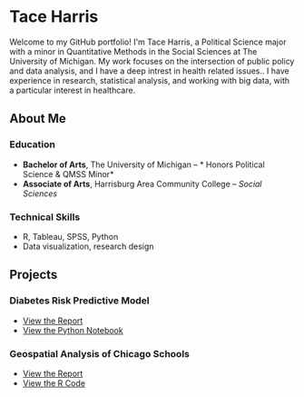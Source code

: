 # **Tace Harris**  

Welcome to my GitHub portfolio! I'm Tace Harris, a Political Science major with a minor in Quantitative Methods in the Social Sciences at The University of Michigan. My work focuses on the intersection of public policy and data analysis, and I have a deep intrest in health related issues.. I have experience in research, statistical analysis, and working with big data, with a particular interest in healthcare.  

## **About Me**  

### **Education**  
- **Bachelor of Arts**, The University of Michigan – * Honors Political Science & QMSS Minor*  
- **Associate of Arts**, Harrisburg Area Community College – *Social Sciences*  

### **Technical Skills**  
- R, Tableau, SPSS, Python  
- Data visualization, research design  

## **Projects**  

### **Diabetes Risk Predictive Model**  
- [View the Report](./Report1.pdf)  
- [View the Python Notebook](./Diabetes_Risk_Predictive_Model.ipynb)

### **Geospatial Analysis of Chicago Schools**
- [View the Report](./Geospatial_Data_Project.pdf)
- [View the R Code](./Project1.R)   
  
